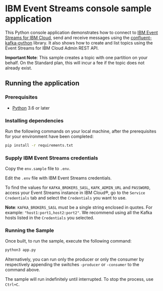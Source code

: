 # IBM Event Streams console sample application

This Python console application demonstrates how to connect to [IBM Event Streams for IBM Cloud](https://cloud.ibm.com/docs/services/EventStreams?topic=eventstreams-getting_started), send and receive messages using the [confluent-kafka-python](https://github.com/confluentinc/confluent-kafka-python) library. It also shows how to create and list topics using the Event Streams for IBM Cloud Admin REST API.

__Important Note__: This sample creates a topic with one partition on your behalf. On the Standard plan, this will incur a fee if the topic does not already exist.

## Running the application

### Prerequisites

* [Python](https://www.python.org/downloads/) 3.6 or later

### Installing dependencies

Run the following commands on your local machine, after the prerequisites for your environment have been completed:

```bash
pip install -r requirements.txt
```

### Supply IBM Event Streams credentials

Copy the `env.sample` file to `.env`.

Edit the `.env` file with IBM Event Streams credentials.

To find the values for `KAFKA_BROKERS_SASL`, `KAFK_ADMIN_URL` and `PASSWORD`, access your Event Streams instance in IBM Cloud®, go to the `Service Credentials` tab and select the `Credentials` you want to use.

__Note__: `KAFKA_BROKERS_SASL` must be a single string enclosed in quotes. For example: `"host1:port1,host2:port2"`. We recommend using all the Kafka hosts listed in the `Credentials` you selected.

### Running the Sample

Once built, to run the sample, execute the following command:

```bash
python3 app.py
```
Alternatively, you can run only the producer or only the consumer by respectively appending the switches `-producer` or `-consumer`  to the command above.

The sample will run indefinitely until interrupted. To stop the process, use `Ctrl+C`.